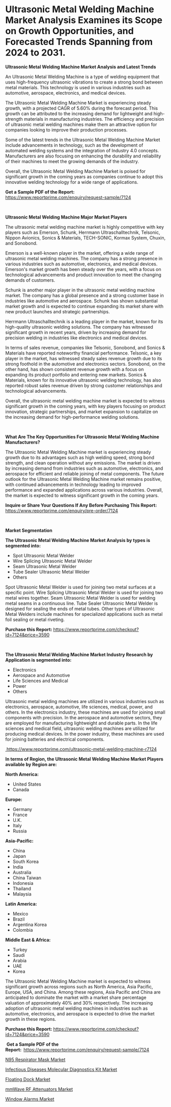 <p><h1>Ultrasonic Metal Welding Machine Market Analysis Examines its Scope on Growth Opportunities, and Forecasted Trends Spanning from 2024 to 2031.</h1></p><p><strong>Ultrasonic Metal Welding Machine Market Analysis and Latest Trends</strong></p>
<p><p>An Ultrasonic Metal Welding Machine is a type of welding equipment that uses high-frequency ultrasonic vibrations to create a strong bond between metal materials. This technology is used in various industries such as automotive, aerospace, electronics, and medical devices.</p><p>The Ultrasonic Metal Welding Machine Market is experiencing steady growth, with a projected CAGR of 5.60% during the forecast period. This growth can be attributed to the increasing demand for lightweight and high-strength materials in manufacturing industries. The efficiency and precision of ultrasonic metal welding machines make them an attractive option for companies looking to improve their production processes.</p><p>Some of the latest trends in the Ultrasonic Metal Welding Machine Market include advancements in technology, such as the development of automated welding systems and the integration of Industry 4.0 concepts. Manufacturers are also focusing on enhancing the durability and reliability of their machines to meet the growing demands of the industry.</p><p>Overall, the Ultrasonic Metal Welding Machine Market is poised for significant growth in the coming years as companies continue to adopt this innovative welding technology for a wide range of applications.</p></p>
<p><strong>Get a Sample PDF of the Report:&nbsp;</strong> <a href="https://www.reportprime.com/enquiry/request-sample/7124">https://www.reportprime.com/enquiry/request-sample/7124</a></p>
<p>&nbsp;</p>
<p><strong>Ultrasonic Metal Welding Machine Major Market Players</strong></p>
<p><p>The ultrasonic metal welding machine market is highly competitive with key players such as Emerson, Schunk, Herrmann Ultraschalltechnik, Telsonic, Nippon Avionics, Sonics & Materials, TECH-SONIC, Kormax System, Chuxin, and Sonobond.</p><p>Emerson is a well-known player in the market, offering a wide range of ultrasonic metal welding machines. The company has a strong presence in various industries such as automotive, electronics, and medical devices. Emerson's market growth has been steady over the years, with a focus on technological advancements and product innovation to meet the changing demands of customers.</p><p>Schunk is another major player in the ultrasonic metal welding machine market. The company has a global presence and a strong customer base in industries like automotive and aerospace. Schunk has shown substantial market growth and is expected to continue expanding its market share with new product launches and strategic partnerships.</p><p>Herrmann Ultraschalltechnik is a leading player in the market, known for its high-quality ultrasonic welding solutions. The company has witnessed significant growth in recent years, driven by increasing demand for precision welding in industries like electronics and medical devices.</p><p>In terms of sales revenue, companies like Telsonic, Sonobond, and Sonics & Materials have reported noteworthy financial performance. Telsonic, a key player in the market, has witnessed steady sales revenue growth due to its strong foothold in the automotive and electronics sectors. Sonobond, on the other hand, has shown consistent revenue growth with a focus on expanding its product portfolio and entering new markets. Sonics & Materials, known for its innovative ultrasonic welding technology, has also reported robust sales revenue driven by strong customer relationships and technological advancements.</p><p>Overall, the ultrasonic metal welding machine market is expected to witness significant growth in the coming years, with key players focusing on product innovation, strategic partnerships, and market expansion to capitalize on the increasing demand for high-performance welding solutions.</p></p>
<p>&nbsp;</p>
<p><strong>What Are The Key Opportunities For Ultrasonic Metal Welding Machine Manufacturers?</strong></p>
<p><p>The Ultrasonic Metal Welding Machine market is experiencing steady growth due to its advantages such as high welding speed, strong bond strength, and clean operation without any emissions. The market is driven by increasing demand from industries such as automotive, electronics, and aerospace for efficient and reliable joining of metal components. The future outlook for the Ultrasonic Metal Welding Machine market remains positive, with continued advancements in technology leading to improved performance and expanded applications across various industries. Overall, the market is expected to witness significant growth in the coming years.</p></p>
<p><strong>Inquire or Share Your Questions If Any Before Purchasing This Report:</strong> <a href="https://www.reportprime.com/enquiry/pre-order/7124">https://www.reportprime.com/enquiry/pre-order/7124</a></p>
<p>&nbsp;</p>
<p><strong>Market Segmentation</strong></p>
<p><strong>The Ultrasonic Metal Welding Machine Market Analysis by types is segmented into:</strong></p>
<p><ul><li>Spot Ultrasonic Metal Welder</li><li>Wire Splicing Ultrasonic Metal Welder</li><li>Seam Ultrasonic Metal Welder</li><li>Tube Sealer Ultrasonic Metal Welder</li><li>Others</li></ul></p>
<p><p>Spot Ultrasonic Metal Welder is used for joining two metal surfaces at a specific point. Wire Splicing Ultrasonic Metal Welder is used for joining two metal wires together. Seam Ultrasonic Metal Welder is used for welding metal seams in a continuous line. Tube Sealer Ultrasonic Metal Welder is designed for sealing the ends of metal tubes. Other types of Ultrasonic Metal Welders include machines for specialized applications such as metal foil sealing or metal riveting.</p></p>
<p><strong>Purchase this Report:&nbsp;</strong><a href="https://www.reportprime.com/checkout?id=7124&price=3590">https://www.reportprime.com/checkout?id=7124&price=3590</a></p>
<p>&nbsp;</p>
<p><strong>The Ultrasonic Metal Welding Machine Market Industry Research by Application is segmented into:</strong></p>
<p><ul><li>Electronics</li><li>Aerospace and Automotive</li><li>Life Sciences and Medical</li><li>Power</li><li>Others</li></ul></p>
<p><p>Ultrasonic metal welding machines are utilized in various industries such as electronics, aerospace, automotive, life sciences, medical, power, and others. In the electronics industry, these machines are used for joining small components with precision. In the aerospace and automotive sectors, they are employed for manufacturing lightweight and durable parts. In the life sciences and medical field, ultrasonic welding machines are utilized for producing medical devices. In the power industry, these machines are used for joining batteries and electrical components.</p></p>
<p><a href="https://www.reportprime.com/ultrasonic-metal-welding-machine-r7124">&nbsp;https://www.reportprime.com/ultrasonic-metal-welding-machine-r7124</a></p>
<p><strong>In terms of Region, the Ultrasonic Metal Welding Machine Market Players available by Region are:</strong></p>
<p>
    <p> <strong> North America: </strong>
        <ul>
            <li>United States</li>
            <li>Canada</li>
        </ul>
        </p> 
    <p> <strong> Europe: </strong>
        <ul>
            <li>Germany</li>
            <li>France</li>
            <li>U.K.</li>
            <li>Italy</li>
            <li>Russia</li>
        </ul>
        </p> 
    <p> <strong> Asia-Pacific: </strong>
        <ul>
            <li>China</li>
            <li>Japan</li>
            <li>South Korea</li>
            <li>India</li>
            <li>Australia</li>
            <li>China Taiwan</li>
            <li>Indonesia</li>
            <li>Thailand</li>
            <li>Malaysia</li>
        </ul>
        </p> 
    <p> <strong> Latin America: </strong>
        <ul>
            <li>Mexico</li>
            <li>Brazil</li>
            <li>Argentina Korea</li>
            <li>Colombia</li>
        </ul>
        </p> 
    <p> <strong> Middle East & Africa: </strong>
        <ul>
            <li>Turkey</li>
            <li>Saudi</li>
            <li>Arabia</li>
            <li>UAE</li>
            <li>Korea</li>
        </ul>
    </p>
    </p>
<p><p>The Ultrasonic Metal Welding Machine market is expected to witness significant growth across regions such as North America, Asia Pacific, Europe, USA, and China. Among these regions, Asia Pacific and China are anticipated to dominate the market with a market share percentage valuation of approximately 40% and 30% respectively. The increasing adoption of ultrasonic metal welding machines in industries such as automotive, electronics, and aerospace is expected to drive the market growth in these regions.</p></p>
<p><strong>Purchase this Report: </strong><a href="https://www.reportprime.com/checkout?id=7124&price=3590">https://www.reportprime.com/checkout?id=7124&price=3590</a></p>
<p>&nbsp;<strong>Get a Sample PDF of the Report:&nbsp;&nbsp;</strong><a href="https://www.reportprime.com/enquiry/request-sample/7124">https://www.reportprime.com/enquiry/request-sample/7124</a></p>
<p><strong></strong></p>
<p><p><a href="https://medium.com/@nathalelly87957/global-n95-respirator-mask-market-by-product-type-by-application-by-region-and-companies-94fb1bcd0f63">N95 Respirator Mask Market</a></p><p><a href="https://medium.com/@jakobeblake51/insights-into-the-infectious-diseases-molecular-diagnostics-kit-industry-market-financial-status-42ce36e071a7">Infectious Diseases Molecular Diagnostics Kit Market</a></p><p><a href="https://github.com/LarryPearsongXXfvf/Market-Research-Report-List-1/blob/main/floating-dock-market.md">Floating Dock Market</a></p><p><a href="https://www.linkedin.com/pulse/mmwave-rf-attenuators-market-global-regional-analysis-focus-m0axc?trackingId=4V7cOym9REmSxTdbAVMj0A%3D%3D">mmWave RF Attenuators Market</a></p><p><a href="https://www.linkedin.com/pulse/window-alarms-market-outlook-forecast-from-2024-2031-market-trac-f23ae?trackingId=TBBGIDGQTEqVinI1FS8oFg%3D%3D">Window Alarms Market</a></p></p>